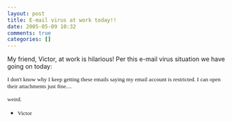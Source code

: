 ```yaml
---
layout: post
title: E-mail virus at work today!!
date: 2005-05-09 10:32
comments: true
categories: []
---
```

My friend, Victor, at work is hilarious! Per this e-mail virus situation we have going on today:

<font face="Arial Unicode MS" size=2>I don't know why I keep getting these emails saying my email account is restricted. I can open their attachments just fine....

weird.

- Victor</font>

